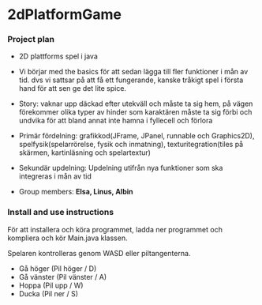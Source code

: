 # 2dPlatformGame

### Project plan
* 2D plattforms spel i java
* Vi börjar med the basics för att sedan lägga till fler funktioner i mån av tid. dvs vi sattsar på att få ett fungerande, kanske tråkigt spel i första hand för att sen ge det lite spice. 
* Story: vaknar upp däckad efter utekväll och måste ta sig hem, på vägen förekommer olika typer av hinder som karaktären måste ta sig förbi och undvika för att bland annat inte hamna i fyllecell och förlora

* Primär fördelning: grafikkod(JFrame, JPanel, runnable och Graphics2D), spelfysik(spelarrörelse, fysik och inmatning), texturitegration(tiles på skärmen, kartinläsning och spelartextur)
* Sekundär updelning: Updelning utifrån nya funktioner som ska integreras i mån av tid

* Group members: **Elsa, Linus, Albin**

### Install and use instructions
För att installera och köra programmet, ladda ner programmet och kompliera och kör Main.java klassen.

Spelaren kontrolleras genom WASD eller piltangenterna. 
 - Gå höger (Pil höger / D)
 - Gå vänster (Pil vänster / A)
 - Hoppa (Pil upp / W)
 - Ducka (Pil ner / S)
